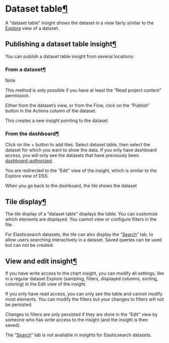Dataset table[¶](#dataset-table "Permalink to this heading")
============================================================


A “dataset table” insight shows the dataset in a view fairly similar to the [Explore](../../explore/index.html) view of a dataset.



Publishing a dataset table insight[¶](#publishing-a-dataset-table-insight "Permalink to this heading")
------------------------------------------------------------------------------------------------------


You can publish a dataset table insight from several locations:



### From a dataset[¶](#from-a-dataset "Permalink to this heading")



Note


This method is only possible if you have at least the “Read project content” permission.



Either from the dataset’s view, or from the Flow, click on the “Publish” button in the Actions column of the dataset.


This creates a new insight pointing to the dataset.




### From the dashboard[¶](#from-the-dashboard "Permalink to this heading")


Click on the \+ button to add tiles. Select dataset table, then select the dataset for which you want to show the data. If you only have dashboard access, you will only see the datasets that have previously been [dashboard\-authorized](../../security/authorized-objects.html).


You are redirected to the “Edit” view of the insight, which is similar to the Explore view of DSS.


When you go back to the dashboard, the tile shows the dataset





Tile display[¶](#tile-display "Permalink to this heading")
----------------------------------------------------------


The tile display of a “dataset table” displays the table. You can customize which elements are displayed. You cannot view or configure filters in the file.


For Elasticsearch datasets, the tile can also display the “[Search](../../connecting/elasticsearch.html#search-view)” tab, to allow users searching interactively in a dataset. Saved queries can be used but can not be created.




View and edit insight[¶](#view-and-edit-insight "Permalink to this heading")
----------------------------------------------------------------------------


If you have write access to the chart insight, you can modify all settings, like in a regular dataset Explore (sampling, filters, displayed columns, sorting, coloring) in the Edit view of the insight.


If you only have read access, you can only see the table and cannot modify most elements. You can modify the filters but your changes to filters will not be persisted.


Changes to filters are only persisted if they are done in the “Edit” view by someone who has write access to the insight (and the insight is then saved).


The “[Search](../../connecting/elasticsearch.html#search-view)” tab is not available in insights for Elasticsearch datasets.